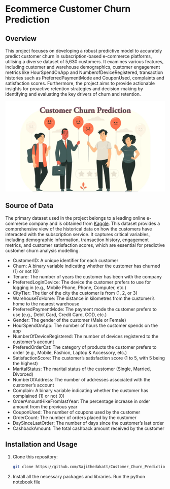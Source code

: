 # Ecommerce Customer Churn Prediction

## Overview

This project focuses on developing a robust predictive model to accurately predict customer churn in subscription-based e-commerce platforms, utilising a diverse dataset of 5,630 customers. It examines various features, including customer and warehouse demographics, customer engagement metrics like HourSpendOnApp and NumberofDeviceRegistered, transaction histories such as PreferredPaymentMode and CouponUsed, complaints and satisfaction scores. Furthermore, the project aims to provide actionable insights for proactive retention strategies and decision-making by identifying and evaluating the key drivers of churn and retention. 

![Alt text](Customer_Churn.png)

## Source of Data

The primary dataset used in the project belongs to a leading online e-commerce company and is obtained from [Kaggle](https://www.kaggle.com/datasets/ankitverma2010/ecommerce-customer-churn-analysis-and-prediction). This dataset provides a comprehensive view of the historical data on how the customers have interacted with the subscription service.  It captures critical variables, including demographic information, transaction history, engagement metrics, and customer satisfaction scores, which are essential for predictive customer churn analysis modelling. 

* CustomerID: A unique identifier for each customer
* Churn: A binary variable indicating whether the customer has churned (1) or not (0)
* Tenure: The number of years the customer has been with the company
* PreferredLoginDevice: The device the customer prefers to use for logging in (e.g., Mobile Phone, Phone, Computer, etc.)
* CityTier: The tier of the city the customer is from (1, 2, or 3)
* WarehouseToHome: The distance in kilometres from the customer’s home to the nearest warehouse
* PreferredPaymentMode: The payment mode the customer prefers to use (e.g., Debit Card, Credit Card, COD, etc.)
* Gender: The gender of the customer (Male or Female)
* HourSpendOnApp: The number of hours the customer spends on the app
* NumberOfDeviceRegistered: The number of devices registered to the customer’s account
* PreferedOrderCat: The category of products the customer prefers to order (e.g., Mobile, Fashion, Laptop & Accessory, etc.)
* SatisfactionScore: The customer’s satisfaction score (1 to 5, with 5 being the highest)
* MaritalStatus: The marital status of the customer (Single, Married, Divorced)
* NumberOfAddress: The number of addresses associated with the customer’s account
* Complain: A binary variable indicating whether the customer has complained (1) or not (0)
* OrderAmountHikeFromlastYear: The percentage increase in order amount from the previous year
* CouponUsed: The number of coupons used by the customer
* OrderCount: The number of orders placed by the customer
* DaySinceLastOrder: The number of days since the customer’s last order
* CashbackAmount: The total cashback amount received by the customer

## Installation and Usage

1. Clone this repository:
   ```bash
   git clone https://github.com/Sajithedakatt/Customer_Churn_Prediction.git

2. Install all the necessary packages and libraries. Run the python notebook file
